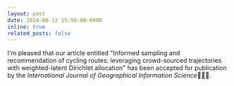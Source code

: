 ```yaml
---
layout: post
date: 2024-08-12 15:59:00-0400
inline: true
related_posts: false
---
```


I'm pleased that our article entitled "Informed sampling and recommendation of cycling routes: leveraging crowd-sourced trajectories with weighted-latent Dirichlet allocation" has been accepted for publication by the *International Journal of Geographical Information Science*:tada::tada::tada:.


